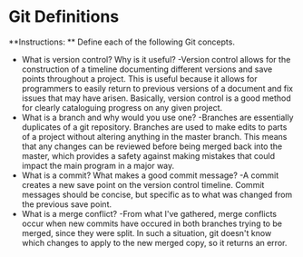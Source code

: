 # Git Definitions

**Instructions: ** Define each of the following Git concepts.

* What is version control?  Why is it useful?
	-Version control allows for the construction of a timeline documenting different versions and save points throughout a project. This is useful because it allows for programmers to easily return to previous versions of a document and fix issues that may have arisen. Basically, version control is a good method for clearly cataloguing progress on any given project.
* What is a branch and why would you use one?
	-Branches are essentially duplicates of a git repository. Branches are used to make edits to parts of a project without altering anything in the master branch. This means that any changes can be reviewed before being merged back into the master, which provides a safety against making mistakes that could impact the main program in a major way. 
* What is a commit? What makes a good commit message?
	-A commit creates a new save point on the version control timeline. Commit messages should be concise, but specific as to what was changed from the previous save point. 
* What is a merge conflict?
	-From what I've gathered, merge conflicts occur when new commits have occured in both branches trying to be merged, since they were split. In such a situation, git doesn't know which changes to apply to the new merged copy, so it returns an error. 